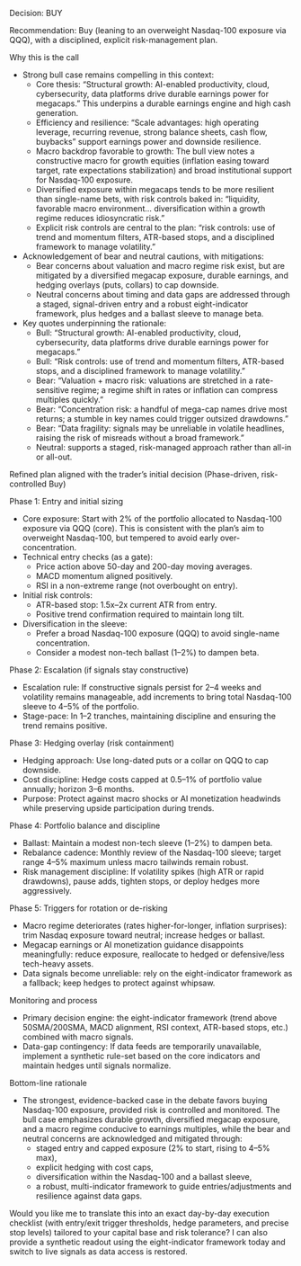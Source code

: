 Decision: BUY

Recommendation: Buy (leaning to an overweight Nasdaq-100 exposure via QQQ), with a disciplined, explicit risk-management plan.

Why this is the call
- Strong bull case remains compelling in this context:
  - Core thesis: “Structural growth: AI-enabled productivity, cloud, cybersecurity, data platforms drive durable earnings power for megacaps.” This underpins a durable earnings engine and high cash generation.
  - Efficiency and resilience: “Scale advantages: high operating leverage, recurring revenue, strong balance sheets, cash flow, buybacks” support earnings power and downside resilience.
  - Macro backdrop favorable to growth: The bull view notes a constructive macro for growth equities (inflation easing toward target, rate expectations stabilization) and broad institutional support for Nasdaq-100 exposure.
  - Diversified exposure within megacaps tends to be more resilient than single-name bets, with risk controls baked in: “liquidity, favorable macro environment… diversification within a growth regime reduces idiosyncratic risk.”
  - Explicit risk controls are central to the plan: “risk controls: use of trend and momentum filters, ATR-based stops, and a disciplined framework to manage volatility.”
- Acknowledgement of bear and neutral cautions, with mitigations:
  - Bear concerns about valuation and macro regime risk exist, but are mitigated by a diversified megacap exposure, durable earnings, and hedging overlays (puts, collars) to cap downside.
  - Neutral concerns about timing and data gaps are addressed through a staged, signal-driven entry and a robust eight-indicator framework, plus hedges and a ballast sleeve to manage beta.
- Key quotes underpinning the rationale:
  - Bull: “Structural growth: AI-enabled productivity, cloud, cybersecurity, data platforms drive durable earnings power for megacaps.”
  - Bull: “Risk controls: use of trend and momentum filters, ATR-based stops, and a disciplined framework to manage volatility.”
  - Bear: “Valuation + macro risk: valuations are stretched in a rate-sensitive regime; a regime shift in rates or inflation can compress multiples quickly.”
  - Bear: “Concentration risk: a handful of mega-cap names drive most returns; a stumble in key names could trigger outsized drawdowns.”
  - Bear: “Data fragility: signals may be unreliable in volatile headlines, raising the risk of misreads without a broad framework.”
  - Neutral: supports a staged, risk-managed approach rather than all-in or all-out.

Refined plan aligned with the trader’s initial decision (Phase-driven, risk-controlled Buy)

Phase 1: Entry and initial sizing
- Core exposure: Start with 2% of the portfolio allocated to Nasdaq-100 exposure via QQQ (core). This is consistent with the plan’s aim to overweight Nasdaq-100, but tempered to avoid early over-concentration.
- Technical entry checks (as a gate):
  - Price action above 50-day and 200-day moving averages.
  - MACD momentum aligned positively.
  - RSI in a non-extreme range (not overbought on entry).
- Initial risk controls:
  - ATR-based stop: 1.5x–2x current ATR from entry.
  - Positive trend confirmation required to maintain long tilt.
- Diversification in the sleeve:
  - Prefer a broad Nasdaq-100 exposure (QQQ) to avoid single-name concentration.
  - Consider a modest non-tech ballast (1–2%) to dampen beta.

Phase 2: Escalation (if signals stay constructive)
- Escalation rule: If constructive signals persist for 2–4 weeks and volatility remains manageable, add increments to bring total Nasdaq-100 sleeve to 4–5% of the portfolio.
- Stage-pace: In 1–2 tranches, maintaining discipline and ensuring the trend remains positive.

Phase 3: Hedging overlay (risk containment)
- Hedging approach: Use long-dated puts or a collar on QQQ to cap downside.
- Cost discipline: Hedge costs capped at 0.5–1% of portfolio value annually; horizon 3–6 months.
- Purpose: Protect against macro shocks or AI monetization headwinds while preserving upside participation during trends.

Phase 4: Portfolio balance and discipline
- Ballast: Maintain a modest non-tech sleeve (1–2%) to dampen beta.
- Rebalance cadence: Monthly review of the Nasdaq-100 sleeve; target range 4–5% maximum unless macro tailwinds remain robust.
- Risk management discipline: If volatility spikes (high ATR or rapid drawdowns), pause adds, tighten stops, or deploy hedges more aggressively.

Phase 5: Triggers for rotation or de-risking
- Macro regime deteriorates (rates higher-for-longer, inflation surprises): trim Nasdaq exposure toward neutral; increase hedges or ballast.
- Megacap earnings or AI monetization guidance disappoints meaningfully: reduce exposure, reallocate to hedged or defensive/less tech-heavy assets.
- Data signals become unreliable: rely on the eight-indicator framework as a fallback; keep hedges to protect against whipsaw.

Monitoring and process
- Primary decision engine: the eight-indicator framework (trend above 50SMA/200SMA, MACD alignment, RSI context, ATR-based stops, etc.) combined with macro signals.
- Data-gap contingency: If data feeds are temporarily unavailable, implement a synthetic rule-set based on the core indicators and maintain hedges until signals normalize.

Bottom-line rationale
- The strongest, evidence-backed case in the debate favors buying Nasdaq-100 exposure, provided risk is controlled and monitored. The bull case emphasizes durable growth, diversified megacap exposure, and a macro regime conducive to earnings multiples, while the bear and neutral concerns are acknowledged and mitigated through:
  - staged entry and capped exposure (2% to start, rising to 4–5% max),
  - explicit hedging with cost caps,
  - diversification within the Nasdaq-100 and a ballast sleeve,
  - a robust, multi-indicator framework to guide entries/adjustments and resilience against data gaps.

Would you like me to translate this into an exact day-by-day execution checklist (with entry/exit trigger thresholds, hedge parameters, and precise stop levels) tailored to your capital base and risk tolerance? I can also provide a synthetic readout using the eight-indicator framework today and switch to live signals as data access is restored.